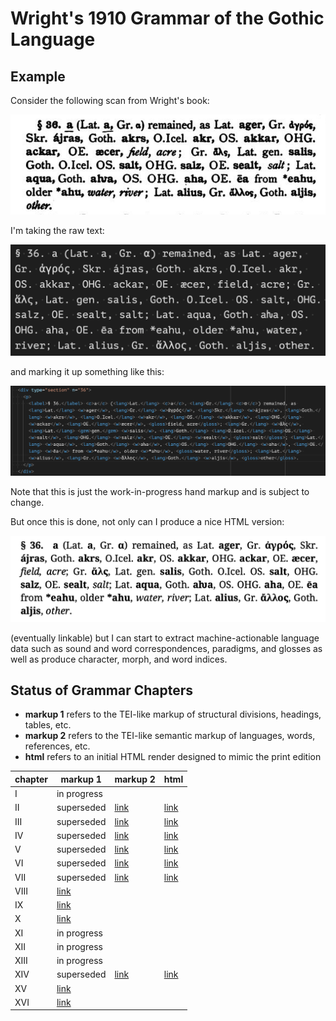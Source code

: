 # Wright's 1910 Grammar of the Gothic Language

## Example

Consider the following scan from Wright's book:

![](https://raw.githubusercontent.com/jtauber/gothica/main/wright-1910-grammar/img/img1.png)

I'm taking the raw text:

![](https://raw.githubusercontent.com/jtauber/gothica/main/wright-1910-grammar/img/img2.png)

and marking it up something like this:

![](https://raw.githubusercontent.com/jtauber/gothica/main/wright-1910-grammar/img/img3.png)

Note that this is just the work-in-progress hand markup and is subject to change.

But once this is done, not only can I produce a nice HTML version:

![](https://raw.githubusercontent.com/jtauber/gothica/main/wright-1910-grammar/img/img4.png)

(eventually linkable) but I can start to extract machine-actionable language data such as sound and word correspondences, paradigms, and glosses as well as produce character, morph, and word indices.

## Status of Grammar Chapters

* **markup 1** refers to the TEI-like markup of structural divisions, headings, tables, etc.
* **markup 2** refers to the TEI-like semantic markup of languages, words, references, etc.
* **html** refers to an initial HTML render designed to mimic the print edition

| chapter | markup 1              | markup 2              | html                   |
|---------|-----------------------|-----------------------|------------------------|
| I       | in progress           |                       |                        |
| II      | superseded            | [link](chapter02.xml) | [link](chapter02.html) |
| III     | superseded            | [link](chapter03.xml) | [link](chapter03.html) |
| IV      |  superseded           | [link](chapter04.xml) | [link](chapter04.html) |
| V       | superseded            | [link](chapter05.xml) | [link](chapter05.html) |
| VI      | superseded            | [link](chapter06.xml) | [link](chapter06.html) |
| VII     | superseded            | [link](chapter07.xml) | [link](chapter07.html) |
| VIII    | [link](chapter08.xml) |                       |                        |
| IX      | [link](chapter09.xml) |                       |                        |
| X       | [link](chapter10.xml) |                       |                        |
| XI      | in progress           |                       |                        |
| XII     | in progress           |                       |                        |
| XIII    | in progress           |                       |                        |
| XIV     | superseded            | [link](chapter14.xml) | [link](chapter14.html) |
| XV      | [link](chapter15.xml) |                       |                        |
| XVI     | [link](chapter16.xml) |                       |                        |
